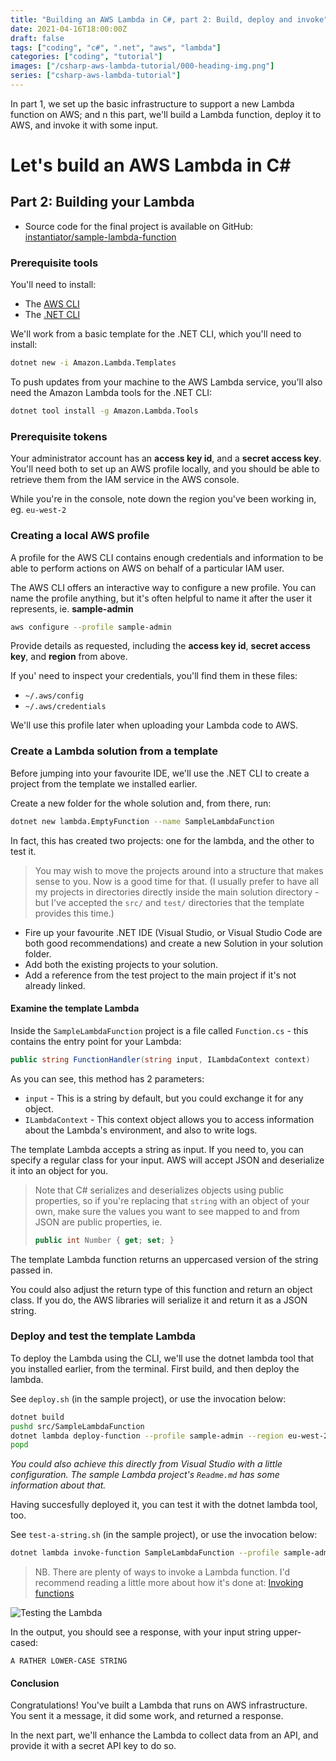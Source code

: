 ```yaml
---
title: "Building an AWS Lambda in C#, part 2: Build, deploy and invoke"
date: 2021-04-16T18:00:00Z
draft: false
tags: ["coding", "c#", ".net", "aws", "lambda"]
categories: ["coding", "tutorial"]
images: ["/csharp-aws-lambda-tutorial/000-heading-img.png"]
series: ["csharp-aws-lambda-tutorial"]
---
```


In part 1, we set up the basic infrastructure to support a new Lambda function on AWS; and n this part, we'll build a Lambda function, deploy it to AWS, and invoke it with some input.

# Let's build an AWS Lambda in C#

## Part 2: Building your Lambda

* Source code for the final project is available on GitHub: [instantiator/sample-lambda-function](https://github.com/instantiator/sample-lambda-function)

### Prerequisite tools

You'll need to install:

* The [AWS CLI](https://aws.amazon.com/cli/)
* The [.NET CLI](https://docs.microsoft.com/en-us/dotnet/core/tools/)

We'll work from a basic template for the .NET CLI, which you'll need to install:

```bash
dotnet new -i Amazon.Lambda.Templates
```

To push updates from your machine to the AWS Lambda service, you'll also need the Amazon Lambda tools for the .NET CLI:

```bash
dotnet tool install -g Amazon.Lambda.Tools
```

### Prerequisite tokens

Your administrator account has an **access key id**, and a **secret access key**. You'll need both to set up an AWS profile locally, and you should be able to retrieve them from the IAM service in the AWS console.

While you're in the console, note down the region you've been working in, eg. `eu-west-2`

### Creating a local AWS profile

A profile for the AWS CLI contains enough credentials and information to be able to perform actions on AWS on behalf of a particular IAM user.

The AWS CLI offers an interactive way to configure a new profile. You can name the profile anything, but it's often helpful to name it after the user it represents, ie. **sample-admin**

```bash
aws configure --profile sample-admin
```

Provide details as requested, including the **access key id**, **secret access key**, and **region** from above.

If you' need to inspect your credentials, you'll find them in these files:

* `~/.aws/config`
* `~/.aws/credentials`

We'll use this profile later when uploading your Lambda code to AWS.

### Create a Lambda solution from a template

Before jumping into your favourite IDE, we'll use the .NET CLI to create a project from the template we installed earlier.

Create a new folder for the whole solution and, from there, run:

```bash
dotnet new lambda.EmptyFunction --name SampleLambdaFunction
```

In fact, this has created two projects: one for the lambda, and the other to test it.

> You may wish to move the projects around into a structure that makes sense to you. Now is a good time for that. (I usually prefer to have all my projects in directories directly inside the main solution directory - but I've accepted the `src/` and `test/` directories that the template provides this time.)

* Fire up your favourite .NET IDE (Visual Studio, or Visual Studio Code are both good recommendations) and create a new Solution in your solution folder.
* Add both the existing projects to your solution.
* Add a reference from the test project to the main project if it's not already linked.

#### Examine the template Lambda

Inside the `SampleLambdaFunction` project is a file called `Function.cs` - this contains the entry point for your Lambda:

```csharp
public string FunctionHandler(string input, ILambdaContext context)
```

As you can see, this method has 2 parameters:

* `input` - This is a string by default, but you could exchange it for any object.
* `ILambdaContext` - This context object allows you to access information about the Lambda's environment, and also to write logs.

The template Lambda accepts a string as input. If you need to, you can specify a regular class for your input. AWS  will accept JSON and deserialize it into an object for you.

> Note that C# serializes and deserializes objects using public properties, so if you're replacing that `string` with an object of your own, make sure the values you want to see mapped to and from JSON are public properties, ie.
> ```csharp
> public int Number { get; set; }
> ```

The template Lambda function returns an uppercased version of the string passed in.

You could also adjust the return type of this function and return an object class. If you do, the AWS libraries will serialize it and return it as a JSON string.

### Deploy and test the template Lambda

To deploy the Lambda using the CLI, we'll use the dotnet lambda tool that you installed earlier, from the terminal. First build, and then deploy the lambda.

See `deploy.sh` (in the sample project), or use the invocation below:

```bash
dotnet build
pushd src/SampleLambdaFunction
dotnet lambda deploy-function --profile sample-admin --region eu-west-2 SampleLambdaFunction --function-role sample-lambda-role
popd
```

*You could also achieve this directly from Visual Studio with a little configuration. The sample Lambda project's `Readme.md` has some information about that.*

Having succesfully deployed it, you can test it with the dotnet lambda tool, too.

See `test-a-string.sh` (in the sample project), or use the invocation below:

```bash
dotnet lambda invoke-function SampleLambdaFunction --profile sample-admin --region eu-west-2 --payload 'a rather lower-case string'
```

> NB. There are plenty of ways to invoke a Lambda function. I'd recommend reading a little more about how it's done at: [Invoking functions](https://docs.aws.amazon.com/lambda/latest/dg/lambda-invocation.html)

![Testing the Lambda](/csharp-aws-lambda-tutorial/006-test-a-string.png)

In the output, you should see a response, with your input string upper-cased:

```text
A RATHER LOWER-CASE STRING
```

#### Conclusion

Congratulations! You've built a Lambda that runs on AWS infrastructure. You sent it a message, it did some work, and returned a response.

In the next part, we'll enhance the Lambda to collect data from an API, and provide it with a secret API key to do so.

